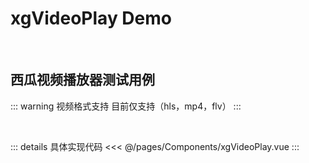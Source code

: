 # xgVideoPlay Demo

<br/>

## 西瓜视频播放器测试用例

<script setup>
import xgVideoPlay from "../../pages/Components/xgVideoPlay.vue"

</script>

<client-only>
<xgVideoPlay/>
</client-only>

::: warning 视频格式支持
 目前仅支持（hls，mp4，flv）
:::

<br/>

:::  details 具体实现代码
<<< @/pages/Components/xgVideoPlay.vue
:::
<br/>



